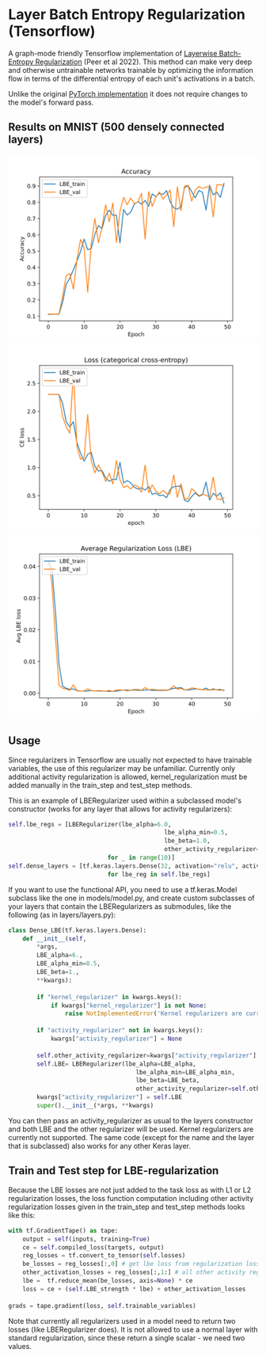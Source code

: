 # Layer Batch Entropy Regularization (Tensorflow)

A graph-mode friendly Tensorflow implementation of [Layerwise Batch-Entropy Regularization](https://openreview.net/forum?id=LJohl5DnZf) (Peer et al 2022). This method can make very deep and otherwise untrainable networks trainable by optimizing the information flow in terms of the differential entropy of each unit's activations in a batch.

Unlike the original [PyTorch implementation](https://github.com/peerdavid/layerwise-batch-entropy) it does not require changes to the model's forward pass.

## Results on MNIST (500 densely connected layers)

![Accuracies](experiments/results/FNN_MNIST_14/accuracies.svg)
![Categorical Crossentropy](experiments/results/FNN_MNIST_14/crossentropy.svg)
![Batch Entropy Loss](experiments/results/FNN_MNIST_14/LBE_loss.svg)

## Usage

Since regularizers in Tensorflow are usually not expected to have trainable variables, the use of this regularizer may be unfamiliar. Currently only additional activity regularization is allowed, kernel_regularization must be added manually in the train_step and test_step methods.

This is an example of LBERegularizer used within a subclassed model's constructor (works for any layer that allows for activity regularizers):
```python
self.lbe_regs = [LBERegularizer(lbe_alpha=6.0,
                                            lbe_alpha_min=0.5,
                                            lbe_beta=1.0,
                                            other_activity_regularizer=None) # can also be tf.keras.regularizers.L1(1e-6)
                            for _ in range(10)]
self.dense_layers = [tf.keras.layers.Dense(32, activation="relu", activity_regularizer=lbe_reg)
                            for lbe_reg in self.lbe_regs]

```

If you want to use the functional API, you need to use a tf.keras.Model subclass like the one in models/model.py, and create custom subclasses of your layers that contain the LBERegularizers as submodules, like the following (as in layers/layers.py):

```python
class Dense_LBE(tf.keras.layers.Dense):
    def __init__(self,
        *args,
        LBE_alpha=6.,
        LBE_alpha_min=0.5,
        LBE_beta=1.,
        **kwargs):

        if "kernel_regularizer" in kwargs.keys():
            if kwargs["kernel_regularizer"] is not None:
                raise NotImplementedError('Kernel regularizers are currently not supported.')

        if "activity_regularizer" not in kwargs.keys():
            kwargs["activity_regularizer"] = None

        self.other_activity_regularizer=kwargs["activity_regularizer"] # e.g. L1
        self.LBE= LBERegularizer(lbe_alpha=LBE_alpha,
                                    lbe_alpha_min=LBE_alpha_min,
                                    lbe_beta=LBE_beta,
                                    other_activity_regularizer=self.other_activity_regularizer)
        kwargs["activity_regularizer"] = self.LBE
        super().__init__(*args, **kwargs)
```
You can then pass an activity_regularizer as usual to the layers constructor and both LBE and the other regularizer will be used. Kernel regularizers are currently not supported.
The same code (except for the name and the layer that is subclassed) also works for any other Keras layer.


## Train and Test step for LBE-regularization

Because the LBE losses are not just added to the task loss as with L1 or L2 regularization losses, the loss function computation including other activity regularization losses given in the train_step and test_step methods looks like this:

```python
with tf.GradientTape() as tape:
    output = self(inputs, training=True)
    ce = self.compiled_loss(targets, output)
    reg_losses = tf.convert_to_tensor(self.losses)
    be_losses = reg_losses[:,0] # get lbe loss from regularization losses
    other_activation_losses = reg_losses[:,1:] # all other activity reg losses
    lbe =  tf.reduce_mean(be_losses, axis=None) * ce
    loss = ce + (self.LBE_strength * lbe) + other_activation_losses

grads = tape.gradient(loss, self.trainable_variables)
```

Note that currently all regularizers used in a model need to return two losses (like LBERegularizer does).
It is not allowed to use a normal layer with standard regularization, since these return a single scalar - we need two values.
